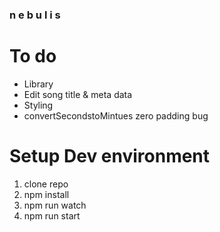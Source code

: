 ### n e b u l i s

# To do

- Library
- Edit song title & meta data
- Styling
- convertSecondstoMintues zero padding bug

# Setup Dev environment

1. clone repo
2. npm install
3. npm run watch
4. npm run start
